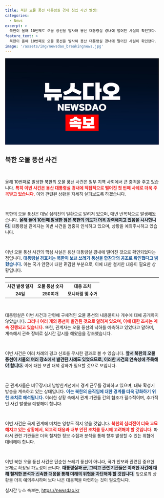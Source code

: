 ```yaml
---
title: 북한 오물 풍선 대통령실 경내 침입 사건 발생!
categories:
  - News
excerpt: >
  북한이 올해 10번째로 오물 풍선을 발사해 용산 대통령실 경내에 떨어진 사실이 확인됐다. 대통령실은 구체적인 내용물은 공개하지 않았으나, 심각성을 인지하고 안전 조치를 취했다고 강조했다. 경호처는 실시간 감시 중이며, 추가 낙하에 대비하고 있다고 밝혔다. 클릭으로 더 많은 정보를 확인해보세요!
feature_text: >
  북한이 올해 10번째로 오물 풍선을 발사해 용산 대통령실 경내에 떨어진 사실이 확인됐다. 대통령실은 구체적인 내용물은 공개하지 않았으나, 심각성을 인지하고 안전 조치를 취했다고 강조했다. 경호처는 실시간 감시 중이며, 추가 낙하에 대비하고 있다고 밝혔다. 클릭으로 더 많은 정보를 확인해보세요!
image: '/assets/img/newsdao_breakingnews.jpg'
---
```


<p><img src="/assets/img/newsdao_breakingnews.jpg" alt="ranknews 속보" /></p>

<h2 data-ke-size="size26">북한 오물 풍선 사건</h2>

<p data-ke-size="size16">&nbsp;</p>

<p>올해 10번째로 발생한 북한의 오물 풍선 사건은 일부 지역 사회에서 큰 충격을 주고 있습니다. <b><span style="color: #ee2323;">특히 이번 사건은 용산 대통령실 경내에 직접적으로 떨어진 첫 번째 사례로 더욱 주목받고 있습니다.</span></b> 이와 관련된 상황을 자세히 살펴보도록 하겠습니다.</p>

<p data-ke-size="size16">&nbsp;</p>

<p>북한의 오물 풍선은 대남 심리전의 일환으로 알려져 있으며, 매년 반복적으로 발생해왔습니다. <b><span style="background-color: #21538527;">올해 들어 10번째 발생한 점은 북한의 의도가 더욱 강력해지고 있음을 시사합니다.</span></b> 대통령실 관계자는 이번 사건을 엄중히 인식하고 있으며, 상황을 예의주시하고 있습니다.</p>

<p data-ke-size="size16">&nbsp;</p>

<p>이번 오물 풍선 사건의 핵심 사실은 용산 대통령실 경내에 떨어진 것으로 확인되었다는 점입니다. <b><span style="color: #1a5490;">대통령실 경호처는 북한이 보낸 쓰레기 풍선을 합참과의 공조로 확인했다고 밝혔습니다.</span></b> 이는 국가 안전에 대한 민감한 부분으로, 이에 대한 철저한 대응이 필요한 상황입니다.</p>

<hr>

<table style="width:100%">
  <tr>
    <td style="text-align: center; height: 17px;"><b>사건 발생 일자</b></td>
    <td style="text-align: center; height: 17px;"><b>오물 풍선 숫자</b></td>
    <td style="text-align: center; height: 17px;"><b>대응 조치</b></td>
  </tr>
  <tr>
    <td style="text-align: center; height: 17px;"><b>24일</b></td>
    <td style="text-align: center; height: 17px;"><b>250여개</b></td>
    <td style="text-align: center; height: 17px;"><b>모니터링 및 수거</b></td>
  </tr>
</table>

<p data-ke-size="size16">&nbsp;</p>

<p>대통령실은 이번 사건과 관련해 구체적인 오물 풍선의 내용물이나 개수에 대해 공개하지 않았습니다. <b><span style="color: #ee2323;">그러나 여러 개의 풍선이 발견된 것으로 알려져 있으며, 이에 대한 조사는 계속 진행되고 있습니다.</span></b> 또한, 관계자는 오물 풍선의 낙하를 예측하고 있었다고 말하며, 계속해서 관측 장비로 실시간 감시를 해왔음을 강조했습니다.</p>

<p data-ke-size="size16">&nbsp;</p>

<p>이번 사건은 여러 차례의 경고 신호를 무시한 결과로 볼 수 있습니다. <b><span style="background-color: #21538527;">앞서 북한의 오물 풍선이 서울의 여러 장소에서 발견된 사례도 있었으므로, 이러한 사건의 연속성에 주목해야 합니다.</span></b> 이에 대한 보안 대책 강화가 필요할 것으로 보입니다.</p>

<p data-ke-size="size16">&nbsp;</p>

<p>군 관계자들은 비무장지대 남방한계선에서 경계 근무를 강화하고 있으며, 대북 확성기 방송을 계속하고 있는 상태입니다. <b><span style="color: #1a5490;">이는 북한의 움직임에 대한 경계를 더욱 강화하기 위한 조치로 해석됩니다.</span></b> 이러한 상황 속에서 관계 기관들 간의 협조가 필수적이며, 추가적인 사건 발생을 예방해야 합니다.</p>

<p data-ke-size="size16">&nbsp;</p>

<p>이번 사건은 국제 관계에 미치는 영향도 적지 않을 것입니다. <b><span style="color: #ee2323;">북한의 심리전이 더욱 교묘해지고 있는 상황에서, 외교적 대응과 내부 안전 조치를 동시에 고려해야 할 것입니다.</span></b> 따라서 관련 기관들은 더욱 철저한 정보 수집과 분석을 통해 향후 발생할 수 있는 위협에 대비해야 합니다.</p>

<p data-ke-size="size16">&nbsp;</p>

<p>이번 북한 오물 풍선 사건은 단순한 쓰레기 풍선이 아니라, 국가 안보와 관련된 중요한 문제로 확장될 가능성이 큽니다. <b><span style="background-color: #21538527;">대통령실과 군, 그리고 관련 기관들은 이러한 사건에 대해 철저한 분석과 신속한 대응을 통해 미래의 위협을 차단해야 할 것입니다.</span></b> 앞으로의 상황을 더욱 예의주시하며 보다 나은 대응책을 마련하는 것이 필요합니다.</p>
실시간 뉴스 속보는, <a href="https://newsdao.kr" rel="dofollow">https://newsdao.kr</a>



